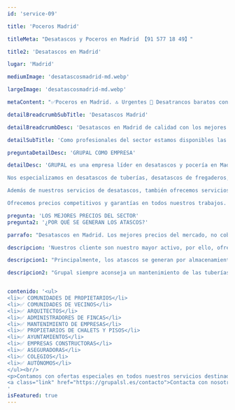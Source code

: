 ```yaml
---
id: 'service-09'

title: 'Poceros Madrid'

titleMeta: "Desatascos y Poceros en Madrid 【91 577 18 49】"

title2: 'Desatascos en Madrid'

lugar: 'Madrid'

mediumImage: 'desatascosmadrid-md.webp'

largeImage: 'desatascosmadrid-md.webp'

metaContent: "✅Poceros en Madrid. 🔝 Urgentes 📢 Desatrancos baratos con los mejores precios. Presupuesto Gratis ☎️​ 676 679 954. Empresa de desatascos en Madrid"

detailBreadcrumbSubTitle: 'Desatascos Madrid'

detailBreadcrumbDesc: 'Desatascos en Madrid de calidad con los mejores precios del mercado.'

detailSubTitle: 'Como profesionales del sector estamos disponibles las 24 horas, los 365 días del año y garantizamos el mejor servicio con los mejores precios del mercado'

preguntaDetailDesc: 'GRUPAL COMO EMPRESA'

detailDesc: 'GRUPAL es una empresa líder en desatascos y pocería en Madrid. Ofrecemos una amplia gama de servicios para solucionar cualquier problema relacionado con el drenaje en su hogar o negocio. Nuestro equipo altamente capacitado y equipado con las últimas tecnologías garantiza un servicio rápido y eficiente para resolver cualquier problema de desatascos en Madrid.

Nos especializamos en desatascos de tuberías, desatascos de fregaderos, desatascos de inodoros, desatascos de drenajes, entre otros. Nuestros técnicos están altamente capacitados para detectar y solucionar cualquier problema en su sistema de drenaje. Utilizamos técnicas avanzadas para localizar obstrucciones y desatascar las tuberías, garantizando un servicio rápido y eficiente.

Además de nuestros servicios de desatascos, también ofrecemos servicios de pocería en Madrid. Nuestros poceros están altamente capacitados para realizar trabajos de perforación, instalación y reparación de pozos negros y pozos sépticos. También ofrecemos servicios de limpieza y desinfección de pozos negros y pozos sépticos para garantizar una correcta eliminación de residuos y evitar problemas de olores desagradables.

Ofrecemos precios competitivos y garantías en todos nuestros trabajos. Además, nuestros técnicos están disponibles las 24 horas del día, los 7 días de la semana para atender cualquier emergencia de desatascos o pocería en Madrid. Si está buscando un servicio de desatascos o pocería confiable y de calidad en Madrid, no dude en ponerse en contacto con nosotros. Estaremos encantados de programar una cita y ayudarlo con cualquier problema relacionado con el drenaje en su hogar o negocio.'

pregunta: 'LOS MEJORES PRECIOS DEL SECTOR'
pregunta2: '¿POR QUÉ SE GENERAN LOS ATASCOS?'

parrafo: "Desatascos en Madrid. Los mejores precios del mercado, no cobramos desplazamiento, mejoramos tu presupuesto. Llámanos y compruébalo."

descripcion: 'Nuestros cliente son nuestro mayor activo, por ello, ofrecemos precios económicos en todos nuestros servicios de desatascos en Madrid que se ajustan a nuestros clientes, sin por ello perder un ápice de cálidad. '

descripcion1: "Principalmente, los atascos se generan por almacenamiento de sustancias calcáreas o jabonosas que se incrustan en las paredes de las tuberías. Las sustancias acostumbran a proceder del jabón de las lavadoras, el papel no desechable, la tierra de los desagües pluviales, o raíces que se pueden incrustar en las propias tuberías. Nuestros desatascos en Madriid ofrecen la solución a todo lo anterior con un servicio rápido y de calidad. "

descripcion2: "Grupal siempre aconseja un mantenimiento de las tuberías mediante vehículos de alta presión, inspección con vídeo cámara de grabación y registrar cualquier arqueta que pueda provocar un atasco. Desde  Grupal recomendamos una revisión periódica, para poder revertir los posibles problemas en un futuro. Los pozos y fosas sépticas son depósitos que necesitan un mantenimiento y limpieza ininterrumpida.  Nuestros expertos cuentan con una gran experiencia en el vaciado de las aguas negras con  vehículos de succión. Contamos con los medios adecuados para la correcta conservación de estos depósitos. Ante cualquier situación de desatasco no dude en llamarnos. "


contenido: '<ul>
<li>✅ COMUNIDADES DE PROPIETARIOS</li>
<li>✅ COMUNIDADES DE VECINOS</li>
<li>✅ ARQUITECTOS</li>
<li>✅ ADMINISTRADORES DE FINCAS</li>
<li>✅ MANTENIMIENTO DE EMPRESAS</li>
<li>✅ PROPIETARIOS DE CHALETS Y PISOS</li>
<li>✅ AYUNTAMIENTOS</li>
<li>✅ EMPRESAS CONSTRUCTORAS</li>
<li>✅ ASEGURADORAS</li>
<li>✅ COLEGIOS</li>
<li>✅ AUTÓNOMOS</li>
</ul><br/>
<p>Contamos con ofertas especiales en todos nuestros servicios destinados a Empresas y Administradores de Fincas. <br/>
<a class="link" href="https://grupalsl.es/contacto">Contacta con nosotros </a>y pídenos toda la información que necesites.</p>
'
isFeatured: true
---
```

